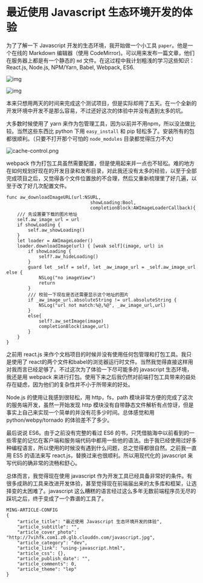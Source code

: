 # 最近使用 Javascript 生态环境开发的体验

为了了解一下 Javascript 开发的生态环境，我开始做一个小工具 `paper`。他是一个在线的 Markdown 编辑器（使用 CodeMirror)。可以用来发布一篇文章，他们在服务器上都是有一个静态的 `md` 文件。在这过程中我计划粗浅的学习这些知识： React.js, Node.js, NPM/Yarn, Babel, Webpack, ES6.

![img](https://images.unsplash.com/photo-1518065336951-d16c043900d6?ixlib=rb-0.3.5&ixid=eyJhcHBfaWQiOjEyMDd9&s=05f800ba4e6c18a40a8f7cf12cdd2c35&auto=format&fit=crop&w=100&q=60)

![img](https://images.unsplash.com/photo-1488190211105-8b0e65b80b4e?ixlib=rb-0.3.5&ixid=eyJhcHBfaWQiOjEyMDd9&s=59f17a21ae8a708059646146af380320&auto=format&fit=crop&w=100&q=60)

本来只想用两天的时间来完成这个测试项目，但是实际却用了五天。在一个全新的开发环境中开发不是那么容易，不过还好这次的体验中并没有遇到太多的坑。

大多数时候使用了 yarn 来作为包管理工具，因为以前并不用npm，所以没法做比较。当然这些东西比 python 下用 `easy_install` 和 pip 轻松多了。安装所有的包都很顺利。（只要不打开那个可怕的 `node_modules` 目录都觉得压力不大）

![cache-control.png](http://7vihfk.com1.z0.glb.clouddn.com/cache-control.png)

webpack 作为打包工具虽然需要配置，但是使用起来并一点也不轻松。难的地方在如何规划好现在的开发目录和发布目录，对此我还没有太多的经验，以至于全部完成项目之后，又觉得各个文件位置放的不合理，然后又重新梳理里了好几遍，以至于改了好几次配置文件。

    func aw_downloadImageURL(url:NSURL,
                                   showLoading:Bool,
                                   completionBlock:AWImageLoaderCallback){
        /// 先设置要下载的图片地址
        self.aw_image_url = url
        if showLoading {
            self.aw_showLoading()
        }
        let loader = AWImageLoader()
        loader.downloadImage(url) { [weak self](image, url) in
            if showLoading {
                self?.aw_hideLoading()
            }
            guard let _self = self, let _aw_image_url = _self.aw_image_url else {
                NSLog("no imageView")
                return
            }
            /// 校验一下现在是否还需要显示这个地址的图片
            if _aw_image_url.absoluteString != url.absoluteString {
                NSLog("url not match:%@,%@", _aw_image_url,url)
            }
            else{
                self?.aw_setImage(image)
                completionBlock(image,url)
            }
        }
    }

之前用 react.js 来作个文档项目的时候并没有使用任何包管理和打包工具。我只是使用了 react的两个文件和babel的浏览器运行时文件。当然我觉得直接这样用对我而言已经足够了。不过这次为了体验一下尽可能多的 javascript 生态环境，我还是用 webpack 来进行打包。使用下来之后我仍然对前端打包工具带来的益处存在疑虑，因为他们的复杂性并不小于所带来的好处。

Node.js 的使用让我感到很轻松，用 http，fs，path 模块非常方便的完成了这次的服务端开发，虽然一开始发现 http 模块没有自带静态文件解析有点惊讶，但是事实上自己来实现一个简单的并没有花多少时间。总体感觉和用 python/webpy/tornado 的体验差不了多少。

最后说说 ES6。由于之前没有完整的看过 ES6 的书，只凭借脑海中以前看到的一些零星的记忆在客户端和服务端代码中都用一些他的语法。由于我已经使用过好多种编程语言，所以使用的时候没有遇到什么问题，总之觉得都很自然。之前我一直用 ES5 的语法来写 react.js，替换过来也很顺利。所以用现代化的 javascript 来写代码的确非常的流畅和舒心。

总体而言，我觉得现在使用 javascript 作为开发工具已经具备非常好的条件。有很多成熟的工具来改进开发体验，甚至觉得现在前端届出来的太多库和框架，让选择变的太困难了。javascript 这么糟糕的语言经过这么多年无数前端程序员无尽的踩坑之后，终于变成了一个靠谱的工具了。


```
MING-ARTICLE-CONFIG
{
    "article_title": "最近使用 Javascript 生态环境开发的体验", 
    "article_subtitle": "", 
    "article_cover_photo": "http://7vihfk.com1.z0.glb.clouddn.com/javascript.jpg", 
    "article_category": "dev", 
    "article_link": "using-javascript.html", 
    "article_css": {}, 
    "article_publish_date": "", 
    "article_comments": 0, 
    "article_theme": "lep"
}
```
